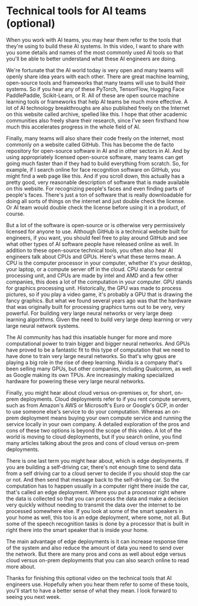 # Technical tools for AI teams (optional)

When you work with AI teams, you may hear them refer to the tools that they're using to build these AI systems. In this video, I want to share with you some details and names of the most commonly used AI tools so that you'll be able to better understand what these AI engineers are doing.

We're fortunate that the AI world today is very open and many teams will openly share idea years with each other. There are great machine learning, open-source tools and frameworks that many teams will use to build their systems. So if you hear any of these PyTorch, TensorFlow, Hugging Face PaddlePaddle, Scikit-Learn, or R. All of these are open source machine learning tools or frameworks that help AI teams be much more effective. A lot of AI technology breakthroughs are also published freely on the Internet on this website called archive, spelled like this. I hope that other academic communities also freely share their research, since I've seen firsthand how much this accelerates progress in the whole field of AI.

Finally, many teams will also share their code freely on the internet, most commonly on a website called GitHub. This has become the de facto repository for open-source software in AI and in other sectors in AI. And by using appropriately licensed open-source software, many teams can get going much faster than if they had to build everything from scratch. So, for example, if I search online for face recognition software on GitHub, you might find a web page like this. And if you scroll down, this actually has a pretty good, very reasonable description of software that is made available on this website. For recognizing people's faces and even finding parts of people's faces. There's just a ton of software that is really downloadable for doing all sorts of things on the internet and just double check the license. Or AI team would double check the license before using it in a product, of course.

But a lot of the software is open-source or is otherwise very permissively licensed for anyone to use. Although GitHub is a technical website built for engineers, if you want, you should feel free to play around GitHub and see what other types of AI software people have released online as well. In addition to these open-source technical tools, you often also hear AI engineers talk about CPUs and GPUs. Here's what these terms mean. A CPU is the computer processor in your computer, whether it's your desktop, your laptop, or a compute server off in the cloud. CPU stands for central processing unit, and CPUs are made by intel and AMD and a few other companies, this does a lot of the computation in your computer. GPU stands for graphics processing unit. Historically, the GPU was made to process pictures, so if you play a video game, it's probably a GPU that is drawing the fancy graphics. But what we found several years ago was that the hardware that was originally built for processing graphics turns out to be very, very powerful. For building very large neural networks or very large deep learning algorithms. Given the need to build very large deep learning or very large neural network systems.

The AI community has had this insatiable hunger for more and more computational power to train bigger and bigger neural networks. And GPUs have proved to be a fantastic fit to this type of computation that we need to have done to train very large neural networks. So that's why gpus are playing a big role in the rise of deep learning. Nvidia is a company that's been selling many GPUs, but other companies, including Qualcomm, as well as Google making its own TPUs. Are increasingly making specialized hardware for powering these very large neural networks.

Finally, you might hear about cloud versus on-premises or, for short, on-prem deployments. Cloud deployments refer to if you rent compute servers, such as from Amazon's AWS or Microsoft's Euro or Google's GCP, in order to use someone else's service to do your computation. Whereas an on-prem deployment means buying your own compute service and running the service locally in your own company. A detailed exploration of the pros and cons of these two options is beyond the scope of this video. A lot of the world is moving to cloud deployments, but if you search online, you find many articles talking about the pros and cons of cloud versus on-prem deployments.

There is one last term you might hear about, which is edge deployments. If you are building a self-driving car, there's not enough time to send data from a self driving car to a cloud server to decide if you should stop the car or not. And then send that message back to the self-driving car. So the computation has to happen usually in a computer right there inside the car, that's called an edge deployment. Where you put a processor right where the data is collected so that you can process the data and make a decision very quickly without needing to transmit the data over the internet to be processed somewhere else. If you look at some of the smart speakers in your home as well, this too is an edge deployment, where some, not all. But some of the speech recognition tasks is done by a processor that is built in right there into the smart speaker that is inside your home.

The main advantage of edge deployments is it can increase response time of the system and also reduce the amount of data you need to send over the network. But there are many pros and cons as well about edge versus cloud versus on-prem deployments that you can also search online to read more about.

Thanks for finishing this optional video on the technical tools that AI engineers use. Hopefully when you hear them refer to some of these tools, you'll start to have a better sense of what they mean. I look forward to seeing you next week.
